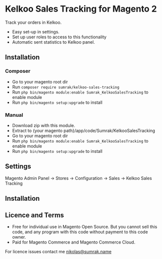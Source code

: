 # Kelkoo Sales Tracking for Magento 2

Track your orders in Kelkoo.

- Easy set-up in settings.
- Set up user roles to access to this functionality
- Automatic sent statistics to Kelkoo panel.

## Installation

### Composer
- Go to your magento root dir
- Run ```composer require sumrak/kelkoo-sales-tracking```
- Run ```php bin/magento module:enable Sumrak_KelkooSalesTracking``` to enable module
- Run ```php bin/magento setup:upgrade``` to install

### Manual
- Download zip with this module.
- Extract to {your magento path}/app/code/Sumrak/KelkooSalesTracking
- Go to your magento root dir
- Run ```php bin/magento module:enable Sumrak_KelkooSalesTracking``` to enable module
- Run ```php bin/magento setup:upgrade``` to install

## Settings
Magento Admin Panel -> Stores -> Configuration -> Sales -> Kelkoo Sales Tracking

## Installation 

## Licence and Terms
- Free for individual use in Magento Open Source. But you cannot sell this code, and any program with this code without payment to this code owner.
- Paid for Magento Commerce and Magento Commerce Cloud.

For licence issues contact me [nikolas@sumrak.name](mailto:nikolas@sumrak.name)